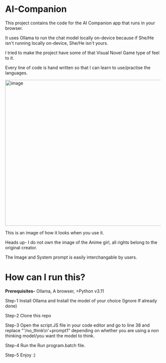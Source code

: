 # AI-Companion
This project contains the code for the AI Companion app that runs in your browser.

It uses Ollama to run the chat model locally on-device because if She/He isn't running locally on-device, She/He isn't yours.

I tried to make the project have some of that Visual Novel Game type of feel to it.

Every line of code is hand written so that I can learn to use/practise the languages. 

<img width="947" height="470" alt="image" src="https://github.com/user-attachments/assets/b95b529b-27a6-4ec3-8818-c50066adb1fc" />

This is an image of how it looks when you use it.

Heads up- I do not own the image of the Anime girl, all rights belong to the original creator.

The Image and System prompt is easily interchangable by users.

# **How can I run this?**
**Prerequisites-** Ollama, A browser, >Python v3.11

Step-1 Install Ollama and Install the model of your choice (Ignore If already done)

Step-2 Clone this repo

Step-3 Open the script.JS file in your code editor and go to line 38 and replace "'/no_think\n'+prompt1" depending on whether you are using a non thinking model/you want the model to think.

Step-4 Run the Run program.batch file.

Step-5 Enjoy :)
